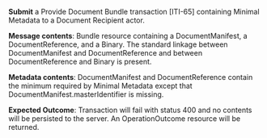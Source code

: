 **Submit** a Provide Document Bundle transaction [ITI-65] containing Minimal Metadata to a Document Recipient
actor.

**Message contents**: Bundle resource containing a DocumentManifest, a DocumentReference, and a Binary. The standard
linkage between DocumentManifest and DocumentReference and between DocumentReference and Binary is present.

**Metadata contents**: DocumentManifest and DocumentReference contain the minimum required by Minimal
 Metadata except that DocumentManifest.masterIdentifier is missing.

**Expected Outcome**: Transaction will fail with status 400 and no contents will be persisted to the server. An OperationOutcome resource will be returned.
